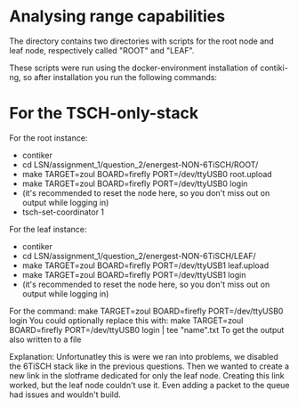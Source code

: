 # Analysing range capabilities

The directory contains two directories with scripts for the root node and leaf node, respectively called "ROOT" and "LEAF".

These scripts were run using the docker-environment installation of contiki-ng, so after installation you run the following commands:

# For the TSCH-only-stack

For the root instance:
* contiker
* cd LSN/assignment_1/question_2/energest-NON-6TiSCH/ROOT/
* make TARGET=zoul BOARD=firefly PORT=/dev/ttyUSB0 root.upload
* make TARGET=zoul BOARD=firefly PORT=/dev/ttyUSB0 login
* (it's recommended to reset the node here, so you don't miss out on output while logging in)
* tsch-set-coordinator 1

For the leaf instance:
* contiker
* cd LSN/assignment_1/question_2/energest-NON-6TiSCH/LEAF/
* make TARGET=zoul BOARD=firefly PORT=/dev/ttyUSB1 leaf.upload
* make TARGET=zoul BOARD=firefly PORT=/dev/ttyUSB1 login
* (it's recommended to reset the node here, so you don't miss out on output while logging in)


For the command:
make TARGET=zoul BOARD=firefly PORT=/dev/ttyUSB0 login
You could optionally replace this with:
make TARGET=zoul BOARD=firefly PORT=/dev/ttyUSB0 login | tee "name".txt
To get the output also written to a file


Explanation:
Unfortunatley this is were we ran into problems, we disabled the 6TiSCH stack like in the previous questions. Then we wanted to create a new link in the slotframe dedicated for only the leaf node. Creating this link worked, but the leaf node couldn't use it. Even adding a packet to the queue had issues and wouldn't build. 
